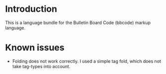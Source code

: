# Introduction
This is a language bundle for the Bulletin Board Code (bbcode) markup language.

# Known issues
 - Folding does not work correctly. I used a simple tag fold, which does not take tag-types into account.